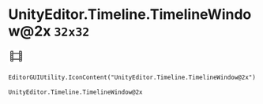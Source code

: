 # UnityEditor.Timeline.TimelineWindow@2x `32x32`
<img src="/img/UnityEditor.Timeline.TimelineWindow@2x.png" width=32 height=32>

``` CSharp
EditorGUIUtility.IconContent("UnityEditor.Timeline.TimelineWindow@2x")
```
```
UnityEditor.Timeline.TimelineWindow@2x
```
